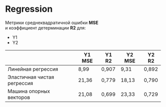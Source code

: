 # Regression

Метрики среднеквадратичной ошибки **MSE**  
и коэффициент детерминации **R2**
для:
* Y1 
* Y2

|  | Y1 MSE | Y1 R2 | Y2 MSE | Y2 R2 |
|-------------|------|----|-----|----|
| Линейная регрессия | 8,99 | 0,907 | 9,31 | 0,892 |
| Эластичная чистая регрессия | 21,36 | 0,779 | 18,13 | 0,790 |
| Машина опорных векторов | 21,08 | 0,699 | 23,33 | 0,729 |
